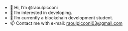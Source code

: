 - 👋 Hi, I’m @raoulpicconi
- 👀 I’m interested in developing.
- 🌱 I’m currently a blockchain development student.
- 📫 Contact me with e-mail: raoulpicconi03@gmail.com
